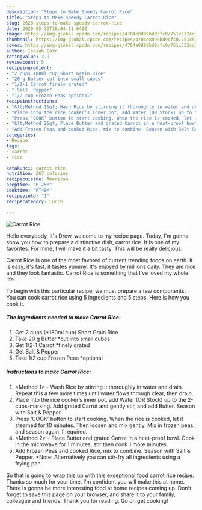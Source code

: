```yaml
---
description: "Steps to Make Speedy Carrot Rice"
title: "Steps to Make Speedy Carrot Rice"
slug: 2628-steps-to-make-speedy-carrot-rice
date: 2020-05-30T18:04:11.646Z
image: https://img-global.cpcdn.com/recipes/4704e8d99bd9cfc0/751x532cq70/carrot-rice-recipe-main-photo.jpg
thumbnail: https://img-global.cpcdn.com/recipes/4704e8d99bd9cfc0/751x532cq70/carrot-rice-recipe-main-photo.jpg
cover: https://img-global.cpcdn.com/recipes/4704e8d99bd9cfc0/751x532cq70/carrot-rice-recipe-main-photo.jpg
author: Isaiah Carr
ratingvalue: 3.9
reviewcount: 5
recipeingredient:
- "2 cups 180ml cup Short Grain Rice"
- "20 g Butter cut into small cubes"
- "1/2-1 Carrot finely grated"
- " Salt  Pepper"
- "1/2 cup Frozen Peas optional"
recipeinstructions:
- "&lt;Method 1&gt; Wash Rice by stirring it thoroughly in water and drain. Repeat this a few more times until water flows through clear, then drain."
- "Place into the rice cooker’s inner pot, add Water (OR Stock) up to the 2-cups-marking. Add grated Carrot and gently stir, and add Butter. Season with Salt &amp; Pepper."
- "Press ‘COOK’ button to start cooking. When the rice is cooked, let it steamed for 10 minutes. Then loosen and mix gently. Mix in frozen peas, and season again if required."
- "&lt;Method 2&gt; Place Butter and grated Carrot in a heat-proof bowl. Cook in the microwave for 1 minutes, stir then cook 1 more minutes."
- "Add Frozen Peas and cooked Rice, mix to combine. Season with Salt &amp; Pepper. *Note: Alternatively you can stir-fry all ingredients using a frying pan."
categories:
- Recipe
tags:
- carrot
- rice

katakunci: carrot rice 
nutrition: 267 calories
recipecuisine: American
preptime: "PT25M"
cooktime: "PT48M"
recipeyield: "1"
recipecategory: Lunch

---
```



![Carrot Rice](https://img-global.cpcdn.com/recipes/4704e8d99bd9cfc0/751x532cq70/carrot-rice-recipe-main-photo.jpg)

Hello everybody, it's Drew, welcome to my recipe page. Today, I'm gonna show you how to prepare a distinctive dish, carrot rice. It is one of my favorites. For mine, I will make it a bit tasty. This will be really delicious.



Carrot Rice is one of the most favored of current trending foods on earth. It is easy, it's fast, it tastes yummy. It's enjoyed by millions daily. They are nice and they look fantastic. Carrot Rice is something that I've loved my whole life.


To begin with this particular recipe, we must prepare a few components. You can cook carrot rice using 5 ingredients and 5 steps. Here is how you cook it.

<!--inarticleads1-->

##### The ingredients needed to make Carrot Rice:

1. Get 2 cups (*180ml cup) Short Grain Rice
1. Take 20 g Butter *cut into small cubes
1. Get 1/2-1 Carrot *finely grated
1. Get  Salt &amp; Pepper
1. Take 1/2 cup Frozen Peas *optional




<!--inarticleads2-->

##### Instructions to make Carrot Rice:

1. &lt;Method 1&gt; - Wash Rice by stirring it thoroughly in water and drain. Repeat this a few more times until water flows through clear, then drain.
1. Place into the rice cooker’s inner pot, add Water (OR Stock) up to the 2-cups-marking. Add grated Carrot and gently stir, and add Butter. Season with Salt &amp; Pepper.
1. Press ‘COOK’ button to start cooking. When the rice is cooked, let it steamed for 10 minutes. Then loosen and mix gently. Mix in frozen peas, and season again if required.
1. &lt;Method 2&gt; - Place Butter and grated Carrot in a heat-proof bowl. Cook in the microwave for 1 minutes, stir then cook 1 more minutes.
1. Add Frozen Peas and cooked Rice, mix to combine. Season with Salt &amp; Pepper. *Note: Alternatively you can stir-fry all ingredients using a frying pan.




So that is going to wrap this up with this exceptional food carrot rice recipe. Thanks so much for your time. I'm confident you will make this at home. There is gonna be more interesting food at home recipes coming up. Don't forget to save this page on your browser, and share it to your family, colleague and friends. Thank you for reading. Go on get cooking!
